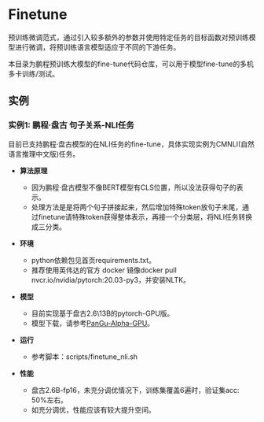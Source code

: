 # Finetune
预训练微调范式，通过引入较多额外的参数并使用特定任务的目标函数对预训练模型进行微调，将预训练语言模型适应于不同的下游任务。

本目录为鹏程预训练大模型的fine-tune代码仓库，可以用于模型fine-tune的多机多卡训练/测试。

## 实例
### 实例1: 鹏程·盘古 句子关系-NLI任务
目前已支持鹏程·盘古模型的在NLI任务的fine-tune，具体实现实例为CMNLI(自然语言推理中文版)任务。

- **算法原理**
    * 因为鹏程·盘古模型不像BERT模型有CLS位置，所以没法获得句子的表示。
    * 处理方法是是将两个句子拼接起来，然后增加特殊token放句子末尾，通过finetune请特殊token获得整体表示，再接一个分类层，将NLI任务转换成三分类。

- **环境**
    * python依赖包见首页requirements.txt。
    * 推荐使用英伟达的官方 docker 镜像docker pull nvcr.io/nvidia/pytorch:20.03-py3，并安装NLTK。
    
- **模型**
    * 目前实现基于盘古2.6\13B的pytorch-GPU版。
    * 模型下载，请参考[PanGu-Alpha-GPU](https:\//git.openi.org.cn/PCL-Platform.Intelligence/PanGu-Alpha-GPU)。
    
- **运行**
    * 参考脚本：scripts/finetune_nli.sh
    
- **性能**
    * 盘古2.6B-fp16，未充分调优情况下，训练集覆盖6遍时，验证集acc: 50%左右。
    * 如充分调优，性能应该有较大提升空间。
